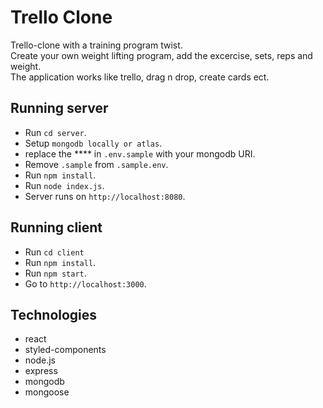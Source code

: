 # Trello Clone
Trello-clone with a training program twist.<br/>
Create your own weight lifting program, add the excercise, sets, reps and weight.<br/>
The application works like trello, drag n drop, create cards ect.<br/>

## Running server
- Run `cd server`.
- Setup `mongodb locally or atlas`.
- replace the **** in `.env.sample` with your mongodb URI.
- Remove `.sample` from `.sample.env`.
- Run `npm install`.
- Run `node index.js`.
- Server runs on `http://localhost:8080`.

## Running client
- Run `cd client`
- Run `npm install`.
- Run `npm start`.
- Go to `http://localhost:3000`.

## Technologies
* react
* styled-components
* node.js
* express
* mongodb
* mongoose
